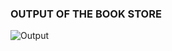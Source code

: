 ### OUTPUT OF THE BOOK STORE
![Output](https://github.com/user-attachments/assets/c731621d-ab6a-401a-b480-acd81dc930f1)
